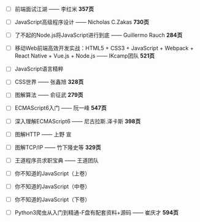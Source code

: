 - [ ] 前端面试江湖 —— 李红米 **357页**
- [ ] JavaScript高级程序设计 —— Nicholas C.Zakas **730页**
- [ ] 了不起的Node.js将JavaScript进行到底 —— Guillermo Rauch **284页**
- [ ] 移动Web前端高效开发实战：HTML5 + CSS3 + JavaScript + Webpack + React Native + Vue.js + Node.js —— IKcamp团队 **521页**
- [ ] JavaScript语言精粹
- [ ] CSS世界 —— 张鑫旭 **328页**
- [ ] 图解算法 —— 俞征武 **279页**
- [ ] ECMAScript6入门 —— 阮一峰 **547页**
- [ ] 深入理解ECMAScript6 —— 尼古拉斯.泽卡斯 **398页**
- [ ] 图解HTTP —— 上野 宣
- [ ] 图解TCP/IP —— 竹下隆史等 **329页**
- [ ] 王道程序员求职宝典 —— 王道团队
- [ ] 你不知道的JavaScript（上卷）
- [ ] 你不知道的JavaScript（中卷）
- [ ] 你不知道的JavaScript（下卷）
- [ ] Python3爬虫从入门到精通-F盘有配套资料+源码 —— 崔庆才 **594页**

 